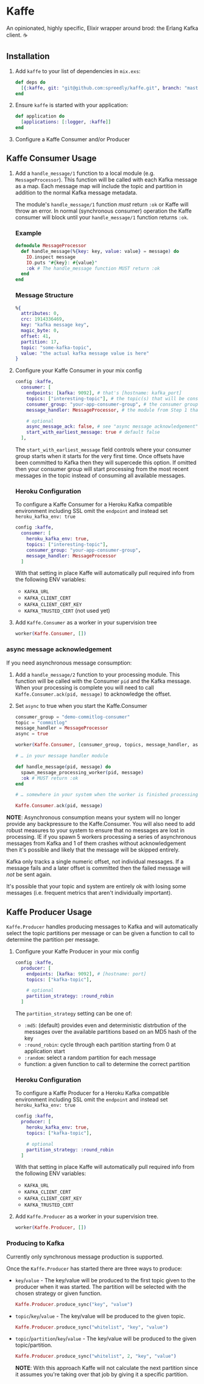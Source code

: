 # Kaffe

An opinionated, highly specific, Elixir wrapper around brod: the Erlang Kafka client. :coffee:

## Installation

  1. Add `kaffe` to your list of dependencies in `mix.exs`:

      ```elixir
      def deps do
        [{:kaffe, git: "git@github.com:spreedly/kaffe.git", branch: "master"}]
      end
      ```

  2. Ensure `kaffe` is started with your application:

      ```elixir
      def application do
        [applications: [:logger, :kaffe]]
      end
      ```

  3. Configure a Kaffe Consumer and/or Producer

## Kaffe Consumer Usage

1. Add a `handle_message/1` function to a local module (e.g. `MessageProcessor`). This function will be called with each Kafka message as a map. Each message map will include the topic and partition in addition to the normal Kafka message metadata.

    The module's `handle_message/1` function _must_ return `:ok` or Kaffe will throw an error. In normal (synchronous consumer) operation the Kaffe consumer will block until your `handle_message/1` function returns `:ok`.

    ### Example

      ```elixir
      defmodule MessageProcessor
        def handle_message(%{key: key, value: value} = message) do
          IO.inspect message
          IO.puts "#{key}: #{value}"
          :ok # The handle_message function MUST return :ok
        end
      end
      ```

    ### Message Structure

    ```elixir
    %{
      attributes: 0,
      crc: 1914336469,
      key: "kafka message key",
      magic_byte: 0,
      offset: 41,
      partition: 17,
      topic: "some-kafka-topic",
      value: "the actual kafka message value is here"
    }
    ```

2. Configure your Kaffe Consumer in your mix config

      ```elixir
      config :kaffe,
        consumer: [
          endpoints: [kafka: 9092], # that's [hostname: kafka_port]
          topics: ["interesting-topic"], # the topic(s) that will be consumed
          consumer_group: "your-app-consumer-group", # the consumer group for tracking offsets in Kafka
          message_handler: MessageProcessor, # the module from Step 1 that will process messages

          # optional
          async_message_ack: false, # see "async message acknowledgement" below
          start_with_earliest_message: true # default false
        ],
      ```

    The `start_with_earliest_message` field controls where your consumer group starts when it starts for the very first time. Once offsets have been committed to Kafka then they will supercede this option. If omitted then your consumer group will start processing from the most recent messages in the topic instead of consuming all available messages.

    ### Heroku Configuration

    To configure a Kaffe Consumer for a Heroku Kafka compatible environment including SSL omit the `endpoint` and instead set `heroku_kafka_env: true`

    ```elixir
    config :kaffe,
      consumer: [
        heroku_kafka_env: true,
        topics: ["interesting-topic"],
        consumer_group: "your-app-consumer-group",
        message_handler: MessageProcessor
      ]
    ```

    With that setting in place Kaffe will automatically pull required info from the following ENV variables:

    - `KAFKA_URL`
    - `KAFKA_CLIENT_CERT`
    - `KAFKA_CLIENT_CERT_KEY`
    - `KAFKA_TRUSTED_CERT` (not used yet)

3. Add `Kaffe.Consumer` as a worker in your supervision tree

      ```elixir
      worker(Kaffe.Consumer, [])
      ```

### async message acknowledgement

If you need asynchronous message consumption:

1. Add a `handle_message/2` function to your processing module. This function will be called with the Consumer `pid` and the Kafka message. When your processing is complete you will need to call `Kaffe.Consumer.ack(pid, message)` to acknowledge the offset.

2. Set `async` to true when you start the Kaffe.Consumer

      ```elixir
      consumer_group = "demo-commitlog-consumer"
      topic = "commitlog"
      message_handler = MessageProcessor
      async = true

      worker(Kaffe.Consumer, [consumer_group, topics, message_handler, async])

      # … in your message handler module

      def handle_message(pid, message) do
        spawn_message_processing_worker(pid, message)
        :ok # MUST return :ok
      end

      # … somewhere in your system when the worker is finished processing

      Kaffe.Consumer.ack(pid, message)
      ```

**NOTE**: Asynchronous consumption means your system will no longer provide any backpressure to the Kaffe.Consumer. You will also need to add robust measures to your system to ensure that no messages are lost in processing. IE if you spawn 5 workers processing a series of asynchronous messages from Kafka and 1 of them crashes without acknowledgement then it's possible and likely that the message will be skipped entirely.

Kafka only tracks a single numeric offset, not individual messages. If a message fails and a later offset is committed then the failed message will _not_ be sent again.

It's possible that your topic and system are entirely ok with losing some messages (i.e. frequent metrics that aren't individually important).

## Kaffe Producer Usage

`Kaffe.Producer` handles producing messages to Kafka and will automatically select the topic partitions per message or can be given a function to call to determine the partition per message.

1. Configure your Kaffe Producer in your mix config

      ```elixir
      config :kaffe,
        producer: [
          endpoints: [kafka: 9092], # [hostname: port]
          topics: ["kafka-topic"],

          # optional
          partition_strategy: :round_robin
        ]
      ```

    The `partition_strategy` setting can be one of:

    - `:md5`: (default) provides even and deterministic distrbution of the messages over the available partitions based on an MD5 hash of the key
    - `:round_robin`: cycle through each partition starting from 0 at application start
    - `:random`: select a random partition for each message
    - function: a given function to call to determine the correct partition

    ### Heroku Configuration

    To configure a Kaffe Producer for a Heroku Kafka compatible environment including SSL omit the `endpoint` and instead set `heroku_kafka_env: true`

    ```elixir
    config :kaffe,
      producer: [
        heroku_kafka_env: true,
        topics: ["kafka-topic"],

        # optional
        partition_strategy: :round_robin
      ]
    ```

    With that setting in place Kaffe will automatically pull required info from the following ENV variables:

    - `KAFKA_URL`
    - `KAFKA_CLIENT_CERT`
    - `KAFKA_CLIENT_CERT_KEY`
    - `KAFKA_TRUSTED_CERT`

2. Add `Kaffe.Producer` as a worker in your supervision tree.

      ```elixir
      worker(Kaffe.Producer, [])
      ```

### Producing to Kafka

Currently only synchronous message production is supported.

Once the `Kaffe.Producer` has started there are three ways to produce:

- `key`/`value` - The key/value will be produced to the first topic given to the producer when it was started. The partition will be selected with the chosen strategy or given function.

    ```elixir
    Kaffe.Producer.produce_sync("key", "value")
    ```

- `topic`/`key`/`value` - The key/value will be produced to the given topic.

    ```elixir
    Kaffe.Producer.produce_sync("whitelist", "key", "value")
    ```

- `topic`/`partition`/`key`/`value` - The key/value will be produced to the given topic/partition.

    ```elixir
    Kaffe.Producer.produce_sync("whitelist", 2, "key", "value")
    ```

    **NOTE**: With this approach Kaffe will not calculate the next partition since it assumes you're taking over that job by giving it a specific partition.

